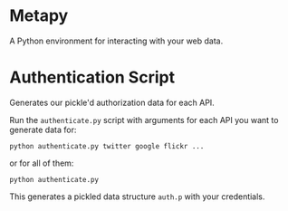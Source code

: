 Metapy
======

A Python environment for interacting with your web data.

# Authentication Script

Generates our pickle'd authorization data for each API.

Run the <code>authenticate.py</code> script with arguments for each API you want to generate data for:

	python authenticate.py twitter google flickr ...

or for all of them:

	python authenticate.py

This generates a pickled data structure <code>auth.p</code> with your credentials.
